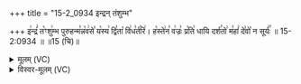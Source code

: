 +++
title = "15-2_0934 इन्द्रन् तंशुम्भ"

+++
इ꣢न्द्रं꣣ त꣡ꣳशु꣢म्भ पुरुहन्म꣣न्न꣡व꣢से꣣ य꣡स्य꣢ द्वि꣣ता꣡ वि꣢ध꣣र्त꣡रि꣢। ह꣡स्ते꣢न꣣ व꣢ज्रः꣣ प्र꣡ति꣢ धायि दर्श꣣तो꣢ म꣣हां꣢ दे꣣वो꣡ न सूर्यः꣢꣯ ॥ 15-2:0934 ॥ ॥15 (चि)॥

<details><summary>मूलम् (VC)</summary>

इ꣢न्द्रं꣣ त꣡ꣳ शु꣢म्भ पुरुहन्म꣣न्न꣡व꣢से꣣ य꣡स्य꣢ द्वि꣣ता꣡ वि꣢ध꣣र्त्त꣡रि꣢ । ह꣡स्ते꣢न꣣ व꣢ज्रः꣣ प्र꣡ति꣢ धायि दर्श꣣तो꣢ म꣣हा꣢न् दे꣣वो꣡ न सूर्यः꣢꣯ ॥९३४॥
</details>

<details><summary>विस्वर-मूलम् (VC)</summary>

इन्द्रं तꣳ शुम्भ पुरुहन्मन्नवसे यस्य द्विता विधर्त्तरि । हस्तेन वज्रः प्रति धायि दर्शतो महान् देवो न सूर्यः ॥९३४॥
</details>